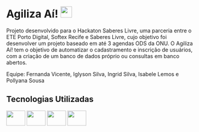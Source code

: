 # Agiliza Aí! <img height="30" width="30" src="https://img.favpng.com/20/1/6/running-euclidean-vector-icon-png-favpng-xKEYT7HGcF3EywJccAFtQBq7g.jpg" />

Projeto desenvolvido para o Hackaton Saberes Livre, uma parceria entre o ETE Porto Digital, Softex Recife e Saberes Livre, cujo objetivo foi desenvolver um projeto baseado em até 3 agendas ODS da ONU.
O Agiliza Aí! tem o objetivo de automatizar o cadastramento e inscrição de usuários, com a criação de um banco de dados próprio ou consultas em banco abertos.

Equipe: Fernanda Vicente, Iglyson Silva, Ingrid Silva, Isabele Lemos e Pollyana Sousa

## Tecnologias Utilizadas

<img height="40" width="50" src="https://cdn.jsdelivr.net/gh/devicons/devicon/icons/html5/html5-original.svg" /> <img height="40" width="50" src="https://cdn.jsdelivr.net/gh/devicons/devicon/icons/css3/css3-original.svg" /> <img height="40" width="50" src="https://cdn.jsdelivr.net/gh/devicons/devicon/icons/javascript/javascript-original.svg" /> <img height="40" width="50" src="https://cdn.jsdelivr.net/gh/devicons/devicon/icons/bootstrap/bootstrap-original.svg" /> 


